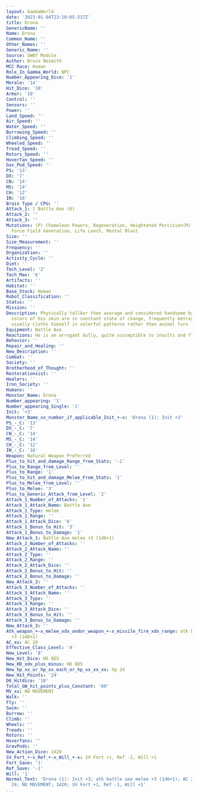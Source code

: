 ```yaml
---
layout: GammaWorld
date: '2023-01-04T23:10:05.537Z'
title: Drona
GenericName: ''
Name: Drona
Common_Name: ''
Other_Names: ''
Generic_Name: ''
Source: GW07 Module
Author: Bruce Nesmith
MCC Race: Human
Role_In_Gamma_World: NPC
Number_Appearing_Dice: '1'
Morale: '14'
Hit_Dice: '10'
Armor: '10'
Control: ''
Sensors: ''
Power: ''
Land_Speed: ''
Air_Speed: ''
Water_Speed: ''
Burrowing_Speed: ''
Climbing_Speed: ''
Wheeled_Speed: ''
Tread_Speed: ''
Rotors_Speed: ''
Hoverfan_Speed: ''
Gav_Pod_Speed: ''
PS: '13'
DX: '7'
CN: '14'
MS: '14'
CH: '12'
IN: '16'
Brain Type / CPU: ''
Attack_1: 1 Battle Axe (6)
Attack_2: ''
Attack_3: ''
Mutations: (P) Chameleon Powers, Regeneration, Heightened Percision(M) Levitation,
  Force Field Generation, Life Leech, Mental Blast
Size: ''
Size_Measurement: ''
Frequency: ''
Organization: ''
Activity_Cycle: ''
Diet: ''
Tech_Level: '2'
Tech_Max: '6'
Artifacts: ''
Habitat: ''
Base_Stock: Human
Robot_Classification: ''
Status: ''
Mission: ''
Description: Physically tallker then average and considered handsome by most.  The
  colors of his skin are in constant state of change, frequently betraying his feelings.  He
  usually cloths himself in colorful patterns rather than animal furs
Equipment: Battle Axe
Reactions: He is an arrogant bully, quite susceptible to insults and flattery.
Behavior: ''
Repair_and_Healing: ''
New_Description: ''
Combat: ''
Society: ''
Brotherhood_of_Thought: ''
Restorationsist: ''
Healers: ''
Iron_Society: ''
Humans: ''
Monster_Name: Drona
Number_appearing: '1'
Number_appearing_Single: '1'
Init: '+3'
Monster_Name_xx_number_if_applicable_Init_+-x: 'Drona (1): Init +3'
PS_-_C: '13'
DX_-_C: '7'
CN_-_C: '14'
MS_-_C: '14'
CH_-_C: '12'
IN_-_C: '16'
Weapon: Natural Weapon Preferred
Plus_to_hit_and_damage_Range_from_Stats: '-1'
Plus_to_Range_from_Level: ''
Plus_to_Range: '1'
Plus_to_hit_and_damage_Melee_From_Stats: '1'
Plus_to_Melee_from_Level: ''
Plus_to_Melee: '3'
Plus_to_Generic_Attack_from_Level: '2'
Attack_1_Number_of_Attacks: '1'
Attack_1_Attack_Name: Battle Axe
Attack_1_Type: melee
Attack_1_Range: ''
Attack_1_Attack_Dice: '6'
Attack_1_Bonus_to_Hit: '3'
Attack_1_Bonus_to_Damage: '1'
New_Attack_1: Battle Axe melee +3 (1d6+1)
Attack_2_Number_of_Attacks: ''
Attack_2_Attack_Name: ''
Attack_2_Type: ''
Attack_2_Range: ''
Attack_2_Attack_Dice: ''
Attack_2_Bonus_to_Hit: ''
Attack_2_Bonus_to_Damage: ''
New_Attack_2: ''
Attack_3_Number_of_Attacks: ''
Attack_3_Attack_Name: ''
Attack_3_Type: ''
Attack_3_Range: ''
Attack_3_Attack_Dice: ''
Attack_3_Bonus_to_Hit: ''
Attack_3_Bonus_to_Damage: ''
New_Attack_3: ''
Atk_weapon_+-x_melee_xdx_andor_weapon_+-x_missile_fire_xdx_range: atk battle axe melee
  +3 (1d6+1)
AC_xx: AC 20
Effective_Class_Level: '4'
New_Level: '8'
New_Hit_Dice: HD 8D5
New_HD_xdx_plus_minus: HD 8D5
New_hp_xx_or_hp_xx_each_or_hp_xx_xx_xx: hp 24
New_Hit_Points: '24'
D6_Hitdice: '10'
Total_GW_hit_points_plus_Constant: '60'
MV_xx: NO MOVEMENT
Walk: ''
Fly: ''
Swim: ''
Burrow: ''
Climb: ''
Wheels: ''
Treads: ''
Rotors: ''
Hoverfans: ''
GravPods: ''
New_Action_Dice: 1d20
SV_Fort_+-x_Ref_+-x_Will_+-x: SV Fort +1, Ref -1, Will +1
Fort_Save: '1'
Ref_Save: '-1'
Will: '1'
Normal_Text: 'Drona (1): Init +3; atk battle axe melee +3 (1d6+1); AC 20; HD 8D5 hp
  24; NO MOVEMENT; 1d20; SV Fort +1, Ref -1, Will +1'
...
```


